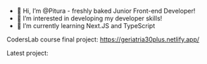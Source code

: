- 👋 Hi, I’m @Pitura - freshly baked Junior Front-end Developer! 
- 👀 I’m interested in developing my developer skills!
- 🌱 I’m currently learning Next.JS and TypeScript

CodersLab course final project:
https://geriatria30plus.netlify.app/

Latest project:


<!---
Pitura/Pitura is a ✨ special ✨ repository because its `README.md` (this file) appears on your GitHub profile.
You can click the Preview link to take a look at your changes.
--->
